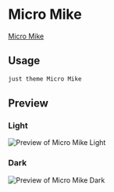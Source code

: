# Micro Mike

[Micro Mike](https://github.com/ThisTheThe)

## Usage

```bash
just theme Micro Mike
```

## Preview

### Light

![Preview of Micro Mike Light](preview-light.png)

### Dark

![Preview of Micro Mike Dark](preview-dark.png)
